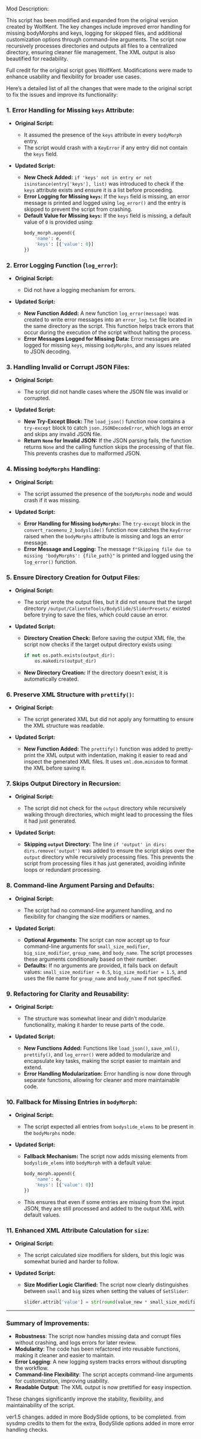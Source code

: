 Mod Description:

This script has been modified and expanded from the original version created by WolfKent. The key changes include improved error handling for missing bodyMorphs and keys, logging for skipped files, and additional customization options through command-line arguments. The script now recursively processes directories and outputs all files to a centralized directory, ensuring cleaner file management. The XML output is also beautified for readability.

Full credit for the original script goes WolfKent. Modifications were made to enhance usability and flexibility for broader use cases.



Here’s a detailed list of all the changes that were made to the original script to fix the issues and improve its functionality:

### 1. **Error Handling for Missing `keys` Attribute:**
   - **Original Script:**
     - It assumed the presence of the `keys` attribute in every `bodyMorph` entry.
     - The script would crash with a `KeyError` if any entry did not contain the `keys` field.

   - **Updated Script:**
     - **New Check Added:** `if 'keys' not in entry or not isinstance(entry['keys'], list)` was introduced to check if the `keys` attribute exists and ensure it is a list before proceeding.
     - **Error Logging for Missing `keys`:** If the `keys` field is missing, an error message is printed and logged using `log_error()` and the entry is skipped to prevent the script from crashing.
     - **Default Value for Missing `keys`:** If the `keys` field is missing, a default value of `0` is provided using:
       ```python
       body_morph.append({
           'name': e,
           'keys': [{'value': 0}]
       })
       ```

### 2. **Error Logging Function (`log_error`):**
   - **Original Script:**
     - Did not have a logging mechanism for errors.

   - **Updated Script:**
     - **New Function Added:** A new function `log_error(message)` was created to write error messages into an `error_log.txt` file located in the same directory as the script. This function helps track errors that occur during the execution of the script without halting the process.
     - **Error Messages Logged for Missing Data:** Error messages are logged for missing `keys`, missing `bodyMorphs`, and any issues related to JSON decoding.

### 3. **Handling Invalid or Corrupt JSON Files:**
   - **Original Script:**
     - The script did not handle cases where the JSON file was invalid or corrupted.

   - **Updated Script:**
     - **New Try-Except Block:** The `load_json()` function now contains a `try-except` block to catch `json.JSONDecodeError`, which logs an error and skips any invalid JSON file.
     - **Return `None` for Invalid JSON:** If the JSON parsing fails, the function returns `None` and the calling function skips the processing of that file. This prevents crashes due to malformed JSON.

### 4. **Missing `bodyMorphs` Handling:**
   - **Original Script:**
     - The script assumed the presence of the `bodyMorphs` node and would crash if it was missing.

   - **Updated Script:**
     - **Error Handling for Missing `bodyMorphs`:** The `try-except` block in the `convert_racemenu_2_bodyslide()` function now catches the `KeyError` raised when the `bodyMorphs` attribute is missing and logs an error message.
     - **Error Message and Logging:** The message `f"Skipping file due to missing 'bodyMorphs': {file_path}"` is printed and logged using the `log_error()` function.

### 5. **Ensure Directory Creation for Output Files:**
   - **Original Script:**
     - The script wrote the output files, but it did not ensure that the target directory `/output/CalienteTools/BodySlide/SliderPresets/` existed before trying to save the files, which could cause an error.

   - **Updated Script:**
     - **Directory Creation Check:** Before saving the output XML file, the script now checks if the target output directory exists using:
       ```python
       if not os.path.exists(output_dir):
           os.makedirs(output_dir)
       ```
     - **New Directory Creation:** If the directory doesn't exist, it is automatically created.

### 6. **Preserve XML Structure with `prettify()`:**
   - **Original Script:**
     - The script generated XML but did not apply any formatting to ensure the XML structure was readable.

   - **Updated Script:**
     - **New Function Added:** The `prettify()` function was added to pretty-print the XML output with indentation, making it easier to read and inspect the generated XML files. It uses `xml.dom.minidom` to format the XML before saving it.

### 7. **Skips Output Directory in Recursion:**
   - **Original Script:**
     - The script did not check for the `output` directory while recursively walking through directories, which might lead to processing the files it had just generated.

   - **Updated Script:**
     - **Skipping `output` Directory:** The line `if 'output' in dirs: dirs.remove('output')` was added to ensure the script skips over the `output` directory while recursively processing files. This prevents the script from processing files it has just generated, avoiding infinite loops or redundant processing.

### 8. **Command-line Argument Parsing and Defaults:**
   - **Original Script:**
     - The script had no command-line argument handling, and no flexibility for changing the size modifiers or names.

   - **Updated Script:**
     - **Optional Arguments:** The script can now accept up to four command-line arguments for `small_size_modifier`, `big_size_modifier`, `group_name`, and `body_name`. The script processes these arguments conditionally based on their number.
     - **Defaults:** If no arguments are provided, it falls back on default values: `small_size_modifier = 0.5`, `big_size_modifier = 1.5`, and uses the file name for `group_name` and `body_name` if not specified.

### 9. **Refactoring for Clarity and Reusability:**
   - **Original Script:**
     - The structure was somewhat linear and didn’t modularize functionality, making it harder to reuse parts of the code.

   - **Updated Script:**
     - **New Functions Added:** Functions like `load_json()`, `save_xml()`, `prettify()`, and `log_error()` were added to modularize and encapsulate key tasks, making the script easier to maintain and extend.
     - **Error Handling Modularization:** Error handling is now done through separate functions, allowing for cleaner and more maintainable code.

### 10. **Fallback for Missing Entries in `bodyMorph`:**
   - **Original Script:**
     - The script expected all entries from `bodyslide_elems` to be present in the `bodyMorphs` node.

   - **Updated Script:**
     - **Fallback Mechanism:** The script now adds missing elements from `bodyslide_elems` into `bodyMorph` with a default value:
       ```python
       body_morph.append({
           'name': e,
           'keys': [{'value': 0}]
       })
       ```
     - This ensures that even if some entries are missing from the input JSON, they are still processed and added to the output XML with default values.

### 11. **Enhanced XML Attribute Calculation for `size`:**
   - **Original Script:**
     - The script calculated size modifiers for sliders, but this logic was somewhat buried and harder to follow.

   - **Updated Script:**
     - **Size Modifier Logic Clarified:** The script now clearly distinguishes between `small` and `big` sizes when setting the values of `SetSlider`:
       ```python
       slider.attrib['value'] = str(round(value_new * small_size_modifier)) if size == "small" else str(value_new)
       ```

---

### Summary of Improvements:
- **Robustness**: The script now handles missing data and corrupt files without crashing, and logs errors for later review.
- **Modularity**: The code has been refactored into reusable functions, making it cleaner and easier to maintain.
- **Error Logging**: A new logging system tracks errors without disrupting the workflow.
- **Command-line Flexibility**: The script accepts command-line arguments for customization, improving usability.
- **Readable Output**: The XML output is now prettified for easy inspection.

These changes significantly improve the stability, flexibility, and maintainability of the script.

ver1.5 changes.
added in more BodySlide options, to be completed. from sysdmp credits to them for the extra, BodySlide options
added in more error handling checks.